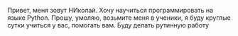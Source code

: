 Привет, меня зовут НИколай.
Хочу научиться программировать на языке Python.
Прошу, умоляю, возьмите меня в ученики, я буду круглые сутки учиться у вас, помогать вам. Буду делать рутинную работу 
